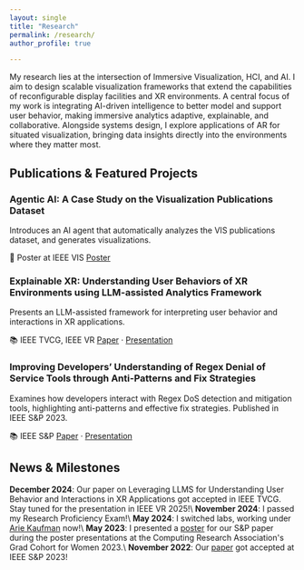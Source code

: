 ```yaml
---
layout: single
title: "Research"
permalink: /research/
author_profile: true

---
```

My research lies at the intersection of Immersive Visualization, HCI, and AI. I aim to design scalable visualization frameworks that extend the capabilities of reconfigurable display facilities and XR environments. A central focus of my work is integrating AI-driven intelligence to better model and support user behavior, making immersive analytics adaptive, explainable, and collaborative. Alongside systems design, I explore applications of AR for situated visualization, bringing data insights directly into the environments where they matter most.

## Publications & Featured Projects

<article class="t-item">
  <div class="t-card">
    <h3 class="t-title">Agentic AI: A Case Study on the Visualization Publications Dataset</h3>
    <p>Introduces an AI agent that automatically analyzes the VIS publications dataset, and generates visualizations.</p>
    <div class="t-meta">
      <span>📄 Poster at IEEE VIS</span>
      <a class="t-link" href="/files/Agentic_VIS_Challenge_Workshop.pdf" target="_blank">Poster</a>
    </div>
  </div>

</article>

<article class="t-item">
  <div class="t-card">
    <h3 class="t-title">Explainable XR: Understanding User Behaviors of XR Environments using LLM-assisted Analytics Framework</h3>
    <p>Presents an LLM-assisted framework for interpreting user behavior and interactions in XR applications.</p>
    <div class="t-meta">
      <span>📚 IEEE TVCG, IEEE VR </span>
      <a class="t-link" href="https://ieeexplore.ieee.org/stamp/stamp.jsp?arnumber=10919202" target="_blank">Paper</a> ·
      <a class="t-link" href="https://www.youtube.com/watch?v=b3l2IQAwANg" target="_blank">Presentation</a>
    </div>
  </div>
</article>

<article class="t-item">
  <div class="t-card">
    <h3 class="t-title">Improving Developers’ Understanding of Regex Denial of Service Tools through Anti-Patterns and Fix Strategies</h3>
    <p>Examines how developers interact with Regex DoS detection and mitigation tools, highlighting anti-patterns and effective fix strategies. Published in IEEE S&P 2023.</p>
    <div class="t-meta">
      <span>📚 IEEE S&P</span>
      <a class="t-link" href="https://ieeexplore.ieee.org/stamp/stamp.jsp?arnumber=10179442" target="_blank">Paper</a> ·
      <a class="t-link" href="https://www.youtube.com/watch?v=It8QodA2zd8" target="_blank">Presentation</a>
    </div>
  </div>
</article>

## News & Milestones

**December 2024**: Our paper on Leveraging LLMS for Understanding User Behavior and Interactions in XR Applications got accepted in IEEE TVCG. Stay tuned for the presentation in IEEE VR 2025!\\
**November 2024**: I passed my Research Proficiency Exam!\\
**May 2024**: I switched labs, working under [Arie Kaufman](https://www.cs.stonybrook.edu/people/faculty/ariekaufman) now!\\
**May 2023**: I presented a [poster](/files/PosterCRA.pdf) for our S&P paper during the poster presentations at the Computing Research Association's Grad Cohort for Women 2023.\\
**November 2022**: Our [paper](https://arxiv.org/pdf/2212.07979.pdf) got accepted at IEEE S&P 2023!
